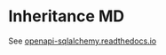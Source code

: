 # Inheritance MD

See [openapi-sqlalchemy.readthedocs.io](https://openapi-sqlalchemy.readthedocs.io/en/latest/technical_details/inheritance.html)

<api-doc openapi-path="./specs/3.0.0/inheritance.yaml"/>